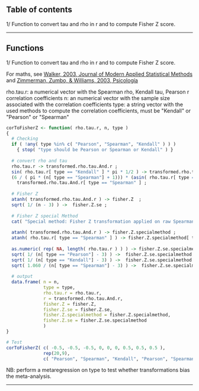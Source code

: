 Table of contents
-----------------
1/ Function to convert tau and rho in r and to compute Fisher Z score.

---------------------------------------------------------------------------------------------------

Functions
---------
1/ Function to convert tau and rho in r and to compute Fisher Z score.

For maths, see [Walker, 2003, Journal of Modern Applied Statistical Methods](https://www.google.com/url?sa=t&rct=j&q=&esrc=s&source=web&cd=1&cad=rja&uact=8&ved=2ahUKEwiLr6L1847iAhUC8hoKHdm2BYUQFjAAegQIARAC&url=http%3A%2F%2Fwww.cedu.niu.edu%2F~walker%2Fpersonal%2FWalker%2520Kendall%2527s%2520Tau.pdf&usg=AOvVaw0qglHyyIwZV-so3y07CyCM) and [Zimmerman, Zumbo, & Williams, 2003, Psicología ](https://www.researchgate.net/publication/26421626_Bias_in_Estimation_and_Hypothesis_Testing_of_Correlation)

rho.tau.r: a numerical vector with the Spearman rho, Kendall tau, Pearson r correlation coefficients
n: an numerical vector with the sample size associated with the correlation coefficients
type: a string vector with the used methods to compute the correlation coefficients, must be "Kendall" or  "Pearson" or "Spearman"

```r
corToFisherZ <- function( rho.tau.r, n, type )
{
  # Checking
  if ( !any( type %in% c( "Pearson", "Spearman", "Kendall" ) ) ) 
    { stop( "type should be Pearson or Spearman or Kendall" ) }
  
  # convert rho and tau
  rho.tau.r -> transformed.rho.tau.And.r ; 
  sin( rho.tau.r[ type == "Kendall" ] * pi * 1/2 ) -> transformed.rho.tau.And.r[ type == "Kendall" ] ;
  (6 / ( pi * (n[ type == "Spearman"] + 1))) * (asin( rho.tau.r[ type == "Spearman" ] ) + ((n[ type == "Spearman"] - 2) * asin( rho.tau.r[ type == "Spearman" ] / 2)) ) -> 
    transformed.rho.tau.And.r[ type == "Spearman" ] ;
  
  # Fisher Z
  atanh( transformed.rho.tau.And.r ) -> fisher.Z  ; 
  sqrt( 1/ (n - 3) ) ->  fisher.Z.se ;
  
  # Fisher Z special Method
  cat( "Special method: Fisher Z transformation applied on raw Spearman rho (not on r transformation) and the Fisher Z se for Spearman original values is sqrt( 1.060 / (n - 3) )\n\n" )
  
  atanh( transformed.rho.tau.And.r ) -> fisher.Z.specialmethod ;
  atanh( rho.tau.r[ type == "Spearman" ] ) -> fisher.Z.specialmethod[ type == "Spearman" ] ;
  
  as.numeric( rep( NA, length( rho.tau.r ) ) ) -> fisher.Z.se.specialmethod ;
  sqrt( 1/ (n[ type == "Pearson"] - 3) ) ->  fisher.Z.se.specialmethod[ type == "Pearson"] ;
  sqrt( 1/ (n[ type == "Kendall"] - 3) ) ->  fisher.Z.se.specialmethod[ type == "Kendall"] ;
  sqrt( 1.060 / (n[ type == "Spearman"] - 3) ) ->  fisher.Z.se.specialmethod[ type == "Spearman"] ;
  
  # output
  data.frame( n = n,
              type = type,
              rho.tau.r = rho.tau.r,
              r = transformed.rho.tau.And.r,
              fisher.Z = fisher.Z,
              fisher.Z.se = fisher.Z.se,
              fisher.Z.specialmethod = fisher.Z.specialmethod, 
              fisher.Z.se = fisher.Z.se.specialmethod
              )
}

# Test 
corToFisherZ( c( -0.5, -0.5, -0.5, 0, 0, 0, 0.5, 0.5, 0.5 ), 
              rep(20,9), 
              c( "Pearson", "Spearman", "Kendall", "Pearson", "Spearman",  "Kendall", "Pearson", "Spearman", "Kendall" ) )
```

NB: perform a metaregression on type to test whether transformations bias the meta-analysis.

-------------------------------------------------------------------


